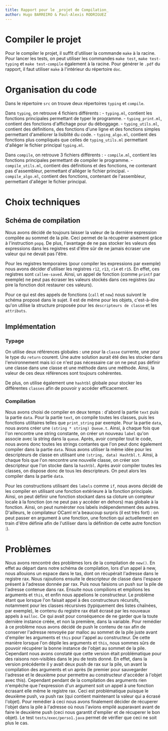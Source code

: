```yaml
---
title: Rapport pour le _projet de Compilation_
author: Hugo BARREIRO & Paul-Alexis RODRIGUEZ
---
```


# Compiler le projet

Pour le compiler le projet, il suffit d'utiliser la commande ```make``` à la racine. Pour lancer les tests, on peut utiliser les commandes ```make test```, ```make test-typing``` et ```make test-compile``` également à la racine. Pour générer le ```.pdf``` du rapport, il faut utiliser ```make``` à l'intérieur du répertoire ```doc```.

# Organisation du code

Dans le répertoire ```src``` on trouve deux répertoires ```typing``` et ```compile```.

Dans ```typing```, on retrouve 4 fichiers différents :
    - ```typing.ml```, contient les fonctions principales permettant de typer le programme.
    - ```typing_print.ml```, contient des fonctions d'affichage pour du déboggage.
    - ```typing_utils.ml```, contient des définitions, des fonctions d'une ligne et des fonctions simples permettant d'améliorer la lisiblité du code.
    - ```typing_algo.ml```, contient des fonctions plus compliqués que celles de ```typing_utils.ml``` permettant d'alléger le fichier principal ```typing.ml```.

Dans ```compile```, on retrouve 3 fichiers différents :
    - ```compile.ml```, contient les fonctions principales permettant de compiler le programme.
    - ```compile_utils.ml```, contient des définitions et des fonctions, ne contenant pas d'assembleur, permettant d'alléger le fichier principal.
    - ```compile_algo.ml```, contient des fonctions, contenant de l'assembleur, permettant d'alléger le fichier principal.

# Choix techniques

## Schéma de compilation

Nous avons décidé de toujours laisser la valeur de la dernière expression compilée au sommet de la pile. Ceci permet de la récupérer aisément grâce à l'instruction ```popq```. De plus, l'avantage de ne pas stocker les valeurs des expressions dans les registres est d'être sûr de ne jamais écraser une valeur qui ne devait pas l'être.

Pour les registres temporaires (pour compiler les expressions par exemple) nous avons décider d'utiliser les registres ```r12```, ```r13```, ```r14``` et ```r15```. En effet, ces registres sont ```callee-saved```. Ainsi, un appel de fonction (comme ```printf``` par exemple) ne peut pas écraser les valeurs stockés dans ces registres (au pire la fonction doit restaurer ces valeurs).

Pour ce qui est des appels de fonctions (```call``` et ```new```) nous suivont le schéma proposé dans le sujet. Il est de même pour les objets, c'est-à-dire qu'on utilise la structure proposée pour les ```descripteurs de classe``` et les ```attributs```.

## Implémentation

### Typage

On utilise deux références globales : une pour la ```classe``` currente, une pour le type du ```return``` courent. Une autre solution aurait été des les stocker dans l'environnement mais ici ce n'est pas nécessaire car on ne peut pas définir une classe dans une classe et une méthode dans une méthode. Ainsi, la valeur de ces deux références sont toujours cohérentes.

De plus, on utilise également une ```hashtbl``` globale pour stocker les différentes ```classes``` afin de pouvoir y accéder efficacement. 

### Compilation

Nous avons choisi de compiler en deux temps : d'abord la partie ```text``` puis la partie ```data```. Pour la partie ```text```, on compile toutes les classes, puis les fonctions utilitaires telles que ```print_string``` par exemple. Pour la partie ```data```, nous avons créer une ```(string * string) Queue.t```. Ainsi, à chaque fois que l'on rencontre une string constante, on créer un nouveau ```label``` qu'on associe avec la string dans la ```queue```. Après, avoir compiler tout le code, nous avons donc toutes les strings contantes que l'on peut donc également compiler dans la partie ```data```. Nous avons utiliser la même idée pour les descripteurs de classe en utilisant une ```(string, data) Hashtbl.t```. Ainsi, à chaque fois que l'on rencontre une nouvelle classe, on créer son descripteur que l'on stocke dans la ```hashtbl```. Après avoir compiler toutes les classes, on dispose donc de tous les descripteurs. On peut alors les compiler dans la partie ```data```.

Pour les constructions utilisant des ```labels``` comme ```if```, nous avons décidé de les compiler en utilisant une fonction extérieure à la fonction principale. Ainsi, on peut définir une fonction stockant dans sa cloture un compteur locale à la fonction (on ne peut pas y accéder en dehors) mas globale à la fonction. Ainsi, on peut numéroter nos labels indépendemment des autres. D'ailleurs, le compilateur OCaml m'a beaucoup surpris (il est très fort) : on peut passer en argument à une fonction, une fonction qui actuellement en train d'être définie afin de l'utiliser dans la définition de cette autre fonction :).

# Problèmes

Nous avons rencontré des problèmes lors de la compilation de ```new()```.
En effet au départ dans notre schéma de compilation, lors d'un appel à new, nous allouions un espace dans le tas, dont on récupérait l'adresse dans le registre rax. Nous rajoutions ensuite le descripteur de classe dans l'espace présent à l'adresse donnée par rax. Puis nous faisions un push sur la pile de l'adresse contenue dans rax. Ensuite nous compilions et empilions les arguments et ```this```, et enfin nous appelions le constructeur.
Le problème étant que lorsque l'on faisait appel à des constructeurs récursifs, notamment pour les classes récursives (typiquement des listes chaînées, par exemple), le contenu du registre rax était écrasé par les nouveaux appels à ```malloc```. Ce qui avait pour conséquence de ne garder que la toute dernière instance créée, et non la première, dans la variable.
Pour remédier à ce problème nous avons décidé de push le contenu de rax afin de conserver l'adresse renvoyée par malloc au sommet de la pile juste avant d'empiler les arguments et ```this``` pour l'appel au constructeur. De cette manière lorsque l'on dépile les arguments et ```this```, nous sommes sûrs de pouvoir récupérer la bonne instance de l'objet au sommet de la pile. Cependant nous avons constaté que cette version était problématique pour des raisons non-visibles dans le jeu de tests donné. En effet, dans la version précédente il y avait deux push de rax sur la pile, un avant la compilation des arguments et un après (le premier pour sauvegarder l'adresse et le deuxième pour permettre au constructeur d'accéder à l'objet avec this). Cependant pendant de la compilation des arguments rien n'empêche que l'expression d'un argument soit un appel à une fonction écrasant elle même le registre rax. Ceci est problématique puisque le deuxième push, va push rax (qui contient maintenant la valeur qui a écrasé l'objet).
Pour remédier à ceci nous avons finalement décider de récuperer l'objet dans la pile à l'adresse où nous l'avions empilé auparavant avant de faire le deuxième push (ceci nous garantit d'empiler et de récuperer le bon objet). Le test ```tests/exec/perso1.java``` permet de vérifier que ceci ne soit plus le cas.
